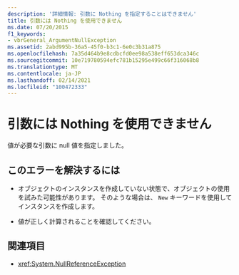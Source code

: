 ```yaml
---
description: '詳細情報: 引数に Nothing を指定することはできません'
title: 引数には Nothing を使用できません
ms.date: 07/20/2015
f1_keywords:
- vbrGeneral_ArgumentNullException
ms.assetid: 2abd995b-36a5-45f0-b3c1-6e0c3b31a875
ms.openlocfilehash: 7a35d464b9e8cdbcfd0ee98a538eff653dca346c
ms.sourcegitcommit: 10e719780594efc781b15295e499c66f316068b8
ms.translationtype: MT
ms.contentlocale: ja-JP
ms.lasthandoff: 02/14/2021
ms.locfileid: "100472333"
---
```

# <a name="argument-cannot-be-nothing"></a>引数には Nothing を使用できません

値が必要な引数に null 値を指定しました。  
  
## <a name="to-correct-this-error"></a>このエラーを解決するには  
  
- オブジェクトのインスタンスを作成していない状態で、オブジェクトの使用を試みた可能性があります。 そのような場合は、 `New` キーワードを使用してインスタンスを作成します。  
  
- 値が正しく計算されることを確認してください。  
  
## <a name="see-also"></a>関連項目

- <xref:System.NullReferenceException>
